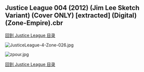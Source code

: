 ## Justice League 004 (2012) (Jim Lee Sketch Variant) (Cover ONLY) [extracted] (Digital) (Zone-Empire).cbr


[回到 Justice League 目录](https://github.com/alicewish/markdown/blob/master/series/Justice-League.md)


![JusticeLeague-4-Zone-026.jpg](https://wx1.sinaimg.cn/large/6a9fdecagy1fq33lq57vsj21hc29zhdt.jpg)

![zpour.jpg](https://wx1.sinaimg.cn/large/6a9fdecagy1fmlwfelmz2j21gy29ze08.jpg)

[回到 Justice League 目录](https://github.com/alicewish/markdown/blob/master/series/Justice-League.md)


